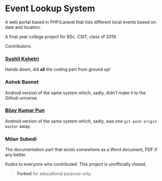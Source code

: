 # Event Lookup System

A web portal based in PHP/Laravel that lists different local events based on date and location. 

A final year college project for BSc. CSIT, class of 2019.

Contributors:

### [Sushil Kshetri](https://github.com/sushilkshetri)
Hands down, did **all** the coding part from ground up!

### Ashok Basnet
Android version of the same system which, sadly, didn't make it to the Github universe.
 
### [Bijay Kumar Pun](https://github.com/bijaykumarpun)
Android version of the same system which, sadly, was one `git push origin master` away.

### Milan Subedi
The documentation part that exists somewhere as a Word document, PDF if any better.
 
 
Kudos to everyone who contributed.
This project is unofficially closed. 
> **Forked** for educational purpose only.

 
 








